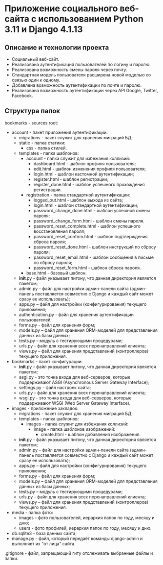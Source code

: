 # Приложение социального веб-сайта с использованием Python 3.11 и Django 4.1.13
## Описание и технологии проекта
- Социальный веб-сайт.
- Реализована аутентификация пользователей по логину и паролю.
- Реализована возможность смены пароля через почту.
- Стандартная модель пользователя расширена новой моделью со связью один к одному.
- Добавлена возможность аутентификации по почте и паролю.
- Реализована возможность аутентификации через API Google, Twitter, Facebook.
## Структура папок
bookmarks - sources root:
- account - пакет приложения аутентификации:
    - migrations - пакет служит для хранения миграций БД;
    - static - папка статики:
        - css - папка стилей. 
    - templates - папка шаблонов:
        - account - папка служит для избежания коллизий:
            - dashboard.html - шаблон профиля пользователя; 
            - edit.html - шаблон изменения профиля пользователя;
            - login.html - шаблон кастомной аутентификации;
            - register.html - шаблон регистрации;
            - register_done.html - шаблон успешного прохождения регистрации.
        - registration - папка стандартной аутентификации:
            - logged_out.html - шаблон выхода из сайта; 
            - login.html - шаблон стандартной аутентификации;
            - password_change_done.html - шаблон успешной смены пароля;
            - password_change_form.html - шаблон смены пароля.
            - password_reset_complete.html - шаблон успешного восстановления пароля;
            - password_reset_confirm.html - шаблон подтверждения сброса пароля;
            - password_reset_done.html - шаблон инструкций по сбросу пароля;
            - password_reset_email.html - шаблон сообщения в письме по сбросу пароля;
            - password_reset_form.html - шаблон сброса пароля.
        - base.html - базовый шаблон.
    - __init__.py - файл указывает питону, что данная директория является пакетом;
    - admin.py – файл для настройки админ-панели сайта (админ-панель поставляется совместно с Django и каждый сайт может сразу ее использовать);
    - apps.py – файл для настройки (конфигурирования) текущего приложения;
    - authentication.py - файл для хранения аутентификации пользователей;
    - forms.py - файл для хранения форм;
    - models.py – файл для хранения ORM-моделей для представления данных из базы данных;
    - tests.py – модуль с тестирующими процедурами;
    - urls.py - файл для хранения всех перенаправлений клиента;
    - views.py – файл для хранения представлений (контроллеров) текущего приложения.
- bookmarks - пакет конфигурации:
    - __init__.py - файл указывает питону, что данная директория является пакетом;
    - asgi.py - это точка входа для веб-серверов, которые поддерживают ASGI (Asynchronous Server Gateway Interface);
    - settings.py - файл настроек сайта;
    - urls.py - файл для хранения всех перенаправлений клиента;
    - wsgi.py -  это точка входа для веб-серверов, которые поддерживают WSGI (Web Server Gateway Interface).
- images - приложение закладок:
    - migrations - пакет служит для хранения миграций БД;
    - templates - папка шаблонов:
        - images - папка служит для избежания коллизий:
            - image - папка шаблонов изображений:
                - create.html - шаблон добавления изображения. 
    - __init__.py - файл указывает питону, что данная директория является пакетом;
    - admin.py – файл для настройки админ-панели сайта (админ-панель поставляется совместно с Django и каждый сайт может сразу ее использовать);
    - apps.py – файл для настройки (конфигурирования) текущего приложения;
    - forms.py - файл для хранения форм;
    - models.py – файл для хранения ORM-моделей для представления данных из базы данных;
    - tests.py – модуль с тестирующими процедурами;
    - urls.py - файл для хранения всех перенаправлений клиента;
    - views.py – файл для хранения представлений (контроллеров) текущего приложения.
- media - папка фото:
    - images - фото пользователей, иерархия папок по году, месяцу и дню;
    - users - фото профилей, иерархия папок по году, месяцу и дню.
- db.sqlite3 - база данных сайта;
- manage.py - файл, который передаёт команды django-admin и выполняет их "от лица" сайта.

.gitignore - файл, запрещающий гиту отслеживать выбранные файлы и папки.